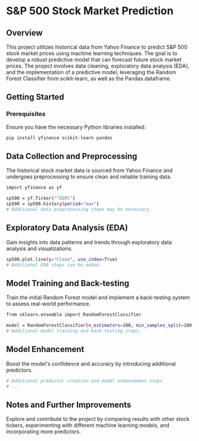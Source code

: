 # S&P 500 Stock Market Prediction

## Overview

This project utilizes historical data from Yahoo Finance to predict S&P 500 stock market prices using machine learning techniques. The goal is to develop a robust predictive model that can forecast future stock market prices. The project involves data cleaning, exploratory data analysis (EDA), and the implementation of a predictive model, leveraging the Random Forest Classifier from scikit-learn, as well as the Pandas dataframe.

## Getting Started

### Prerequisites

Ensure you have the necessary Python libraries installed:

```bash
pip install yfinance scikit-learn pandas
```

## Data Collection and Preprocessing
The historical stock market data is sourced from Yahoo Finance and undergoes preprocessing to ensure clean and reliable training data.

```bash
import yfinance as yf

sp500 = yf.Ticker("^GSPC")
sp500 = sp500.history(period="max")
# Additional data preprocessing steps may be necessary.
```

## Exploratory Data Analysis (EDA)
Gain insights into data patterns and trends through exploratory data analysis and visualizations.

```bash
sp500.plot.line(y="Close", use_index=True)
# Additional EDA steps can be added.
```

## Model Training and Back-testing
Train the initial Random Forest model and implement a back-testing system to assess real-world performance.

```bash
from sklearn.ensemble import RandomForestClassifier

model = RandomForestClassifier(n_estimators=100, min_samples_split=100, random_state=1)
# Additional model training and back-testing steps.
```

## Model Enhancement
Boost the model's confidence and accuracy by introducing additional predictors.

```bash
# Additional predictor creation and model enhancement steps
# ...
```
## Notes and Further Improvements
Explore and contribute to the project by comparing results with other stock tickers, experimenting with different machine learning models, and incorporating more predictors.

